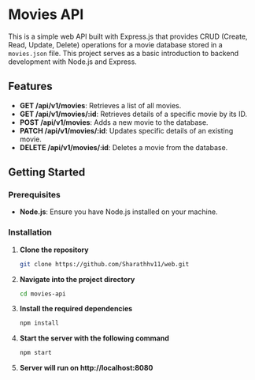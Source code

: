 # Movies API

This is a simple web API built with Express.js that provides CRUD (Create, Read, Update, Delete) operations for a movie database stored in a `movies.json` file. This project serves as a basic introduction to backend development with Node.js and Express.

## Features

- **GET /api/v1/movies**: Retrieves a list of all movies.
- **GET /api/v1/movies/:id**: Retrieves details of a specific movie by its ID.
- **POST /api/v1/movies**: Adds a new movie to the database.
- **PATCH /api/v1/movies/:id**: Updates specific details of an existing movie.
- **DELETE /api/v1/movies/:id**: Deletes a movie from the database.


## Getting Started

### Prerequisites

- **Node.js**: Ensure you have Node.js installed on your machine.

### Installation

1. **Clone the repository**
   ```bash
   git clone https://github.com/Sharathhv11/web.git

2. **Navigate into the project directory**
   ```bash
   cd movies-api

3. **Install the required dependencies**
   ```bash
   npm install
4. **Start the server with the following command**
   ```bash
   npm start
5. **Server will run on http://localhost:8080**
  




